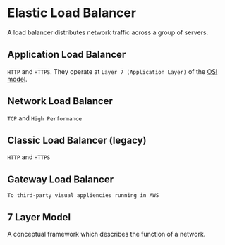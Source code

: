 # Elastic Load Balancer

<aws-icon icon="elasticloadbalancing"></aws-icon>

A load balancer distributes network traffic across a group of servers.

## Application Load Balancer

`HTTP` and `HTTPS`. They operate at `Layer 7 (Application Layer)` of the [OSI model](https://en.wikipedia.org/wiki/OSI_model).

## Network Load Balancer

`TCP` and `High Performance`

## Classic Load Balancer (legacy)

`HTTP` and `HTTPS`

## Gateway Load Balancer

`To third-party visual appliencies running in AWS`

## 7 Layer Model

A conceptual framework which describes the function of a network.
